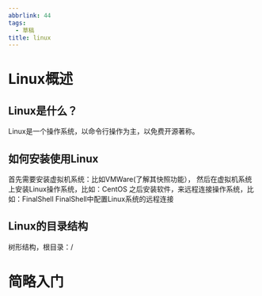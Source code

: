 ```yaml
---
abbrlink: 44
tags:
  - 草稿
title: linux
---
```

#  Linux概述

## Linux是什么？

Linux是一个操作系统，以命令行操作为主，以免费开源著称。
## 如何安装使用Linux

首先需要安装虚拟机系统：比如VMWare(了解其快照功能），
然后在虚拟机系统上安装Linux操作系统，比如：CentOS
之后安装软件，来远程连接操作系统，比如：FinalShell
FinalShell中配置Linux系统的远程连接

## Linux的目录结构

树形结构，根目录：/


# 简略入门

